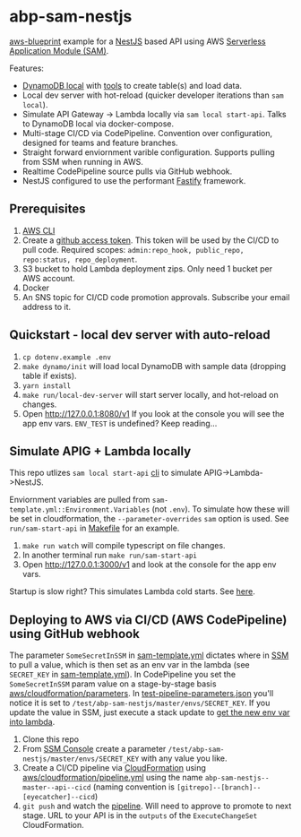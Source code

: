 # abp-sam-nestjs

[aws-blueprint](https://github.com/rynop/aws-blueprint) example for a [NestJS](https://nestjs.com/) based API using AWS [Serverless Application Module (SAM)](https://github.com/awslabs/serverless-application-model).

Features:

-  [DynamoDB local](https://hub.docker.com/r/amazon/dynamodb-local) with [tools](./dynamodb) to create table(s) and load data.
-  Local dev server with hot-reload (quicker developer iterations than `sam local`).
-  Simulate API Gateway -> Lambda locally via `sam local start-api`.  Talks to DynamoDB local via docker-compose.
-  Multi-stage CI/CD via CodePipeline.  Convention over configuration, designed for teams and feature branches.
-  Straight forward enviornment varible configuration.  Supports pulling from SSM when running in AWS.
-  Realtime CodePipeline source pulls via GitHub webhook.
-  NestJS configured to use the performant [Fastify](https://docs.nestjs.com/techniques/performance) framework.

## Prerequisites

1.  [AWS CLI](https://docs.aws.amazon.com/cli/latest/userguide/cli-chap-install.html)
1.  Create a [github access token](https://github.com/settings/tokens). This token will be used by the CI/CD to pull code. Required scopes: `admin:repo_hook, public_repo, repo:status, repo_deployment`.
1.  S3 bucket to hold Lambda deployment zips. Only need 1 bucket per AWS account.
1.  Docker
1.  An SNS topic for CI/CD code promotion approvals. Subscribe your email address to it.

## Quickstart - local dev server with auto-reload

1.  `cp dotenv.example .env`
1.  `make dynamo/init` will load local DynamoDB with sample data (dropping table if exists).
1.  `yarn install`
1.  `make run/local-dev-server` will start server locally, and hot-reload on changes.
1.  Open http://127.0.0.1:8080/v1 If you look at the console you will see the app env vars. `ENV_TEST` is undefined? Keep reading...

## Simulate APIG + Lambda locally

This repo utlizes `sam local start-api` [cli](https://docs.aws.amazon.com/serverless-application-model/latest/developerguide/serverless-sam-cli-using-start-api.html) to simulate APIG->Lambda->NestJS.

Enviornment variables are pulled from `sam-template.yml::Environment.Variables` (not `.env`).  To simulate how these will be set in cloudformation, the `--parameter-overrides` `sam` option is used.  See `run/sam-start-api` in [Makefile](./Makefile) for an example.

1. `make run watch` will compile typescript on file changes.
1. In another terminal run `make run/sam-start-api`
1. Open http://127.0.0.1:3000/v1 and look at the console for the app env vars.

Startup is slow right? This simulates Lambda cold starts. See [here](https://github.com/awslabs/aws-sam-cli/issues/239).

## Deploying to AWS via CI/CD (AWS CodePipeline) using GitHub webhook

The parameter `SomeSecretInSSM` in [sam-template.yml](./sam-template.yml) dictates where in [SSM](https://console.aws.amazon.com/systems-manager/parameters) to pull a value, which is then set as an env var in the lambda (see `SECRET_KEY` in [sam-template.yml](./sam-template.yml)). In CodePipeline you set the `SomeSecretInSSM` param value on a stage-by-stage basis [aws/cloudformation/parameters](./aws/cloudformation/parameters).  In [test-pipeline-parameters.json](./aws/cloudformation/parameters/test--pipeline-parameters.json) you'll notice it is set to `/test/abp-sam-nestjs/master/envs/SECRET_KEY`. If you update the value in SSM, just execute a stack update to [get the new env var into lambda](https://aws.amazon.com/blogs/mt/integrating-aws-cloudformation-with-aws-systems-manager-parameter-store/).

1. Clone this repo
1. From [SSM Console](https://console.aws.amazon.com/systems-manager/parameters) create a parameter `/test/abp-sam-nestjs/master/envs/SECRET_KEY` with any value you like.
1. Create a CI/CD pipeline via [CloudFormation](https://console.aws.amazon.com/cloudformation/home?region=us-east-1#/stacks/create/template) using [aws/cloudformation/pipeline.yml](./aws/cloudformation/pipeline.yml) using the name `abp-sam-nestjs--master--api--cicd` (naming convention is `[gitrepo]--[branch]--[eyecatcher]--cicd`)
1. `git push` and watch the [pipeline](https://console.aws.amazon.com/codesuite/codepipeline/pipelines).  Will need to approve to promote to next stage.  URL to your API is in the `outputs` of the `ExecuteChangeSet` CloudFormation.

